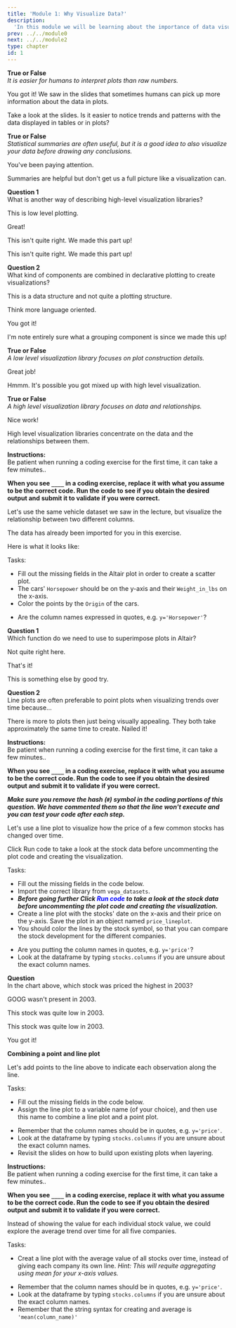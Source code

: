 ```yaml
---
title: 'Module 1: Why Visualize Data?'
description:
  'In this module we will be learning about the importance of data visualization and how a grammar of graphics can help us effectively visualize data.'
prev: ../../module0
next: ../../module2
type: chapter
id: 1
---
```


<exercise id="0" title="Module Learning Outcomes"  type="slides, video">
<slides source="module1/module1_00" shot="0" start="3:5707" end="4:5306"> </slides>
</exercise>


<exercise id="1" title="What is Data Visualization?" type="slides,video">
<slides source="module1/module1_01" shot="1" start="0:003" end="07:12"> </slides>
</exercise>

<exercise id="2" title="True or False: Data Visualization">

**True or False**       
*It is easier for humans to interpret plots than raw numbers.*


<choice id="1" >

<opt text="True"  correct="true">

You got it! We saw in the slides that sometimes humans can pick up more information about the data in plots. 

</opt>


<opt text="False">

Take a look at the slides. Is it easier to notice trends and patterns with the data displayed in tables or in plots?

</opt>


</choice>

**True or False**       
*Statistical summaries are often useful, but it is a good idea to also visualize your data before drawing any conclusions.*

<choice id="2" >

<opt text="True"  correct="true">

You've been paying attention. 

</opt>

<opt text="False">

Summaries are helpful but don't get us a full picture like a visualization can. 

</opt>

</choice>
</exercise>


<exercise id="3" title="How Can We Visualize Data?" type="slides,video">
<slides source="module1/module1_03" shot="1" start="0:003" end="07:12"> </slides>
</exercise>

<exercise id="4" title="Test Your Knowledge: Visualization Libraries">

**Question 1**      
What is another way of describing high-level visualization libraries? 

<choice id="1" >
<opt text="Imperative">

This is low level plotting.

</opt>

<opt text="Declarative" correct="true">

Great!

</opt>

<opt text="immediate">

This isn't quite right. We made this part up!

</opt>


<opt text="Definitive">

This isn't quite right. We made this part up!

</opt>

</choice>


**Question 2**      
What kind of components are combined in declarative plotting to create visualizations?

<choice id="2" >
<opt text="Dictionary Keys">

This is a data structure and not quite a plotting structure.

</opt>

<opt text="Block Components">

Think more language oriented.

</opt>

<opt text="Grammatical Components"  correct="true">

You got it!

</opt>


<opt text="Grouping Components">

I'm note entirely sure what a grouping component is since we made this up!

</opt>

</choice>


</exercise>

<exercise id="5" title="True or False: Visualization Libaries">


**True or False**    
*A low level visualization library focuses on plot construction details.*

<choice id="1" >
<opt text="True"  correct="true">

Great job! 

</opt>

<opt text="False">

Hmmm. It's possible you got mixed up with high level visualization. 

</opt>

</choice>

**True or False**    
*A high level visualization library focuses on data and relationships.*

<choice id="2" >

<opt text="True"  correct="true">

Nice work!

</opt>

<opt text="False">

High level visualization libraries concentrate on the data and the relationships between them. 

</opt>

</choice>
</exercise>


<exercise id="6" title="Your First Plot">

**Instructions:**    
Be patient when running a coding exercise for the first time, it can take a few minutes.. 

**When you see `____` in a coding exercise, replace it with what you assume to be the correct code. Run the code to see if you obtain the desired output
and submit it to validate if you were correct.**


Let's use the same vehicle dataset we saw in the lecture, but visualize the relationship between two different columns.

The data has already been imported for you in this exercise.

Here is what it looks like:

<codeblock id="cars_data">

</codeblock>

Tasks: 

- Fill out the missing fields in the Altair plot in order to create a scatter plot.
- The cars' `Horsepower` should be on the y-axis and their `Weight_in_lbs` on the x-axis.
- Color the points by the `Origin` of the cars.

<codeblock id="01_06">

- Are the column names expressed in quotes, e.g. `y='Horsepower'`?

</codeblock>
</exercise>


<exercise id="7" title="Aggregations, Lines, and Layers" type="slides,video">
<slides source="module1/module1_07" shot="1" start="0:003" end="07:12"></slides>
</exercise>


<exercise id="8" title="Questions on How Plots are Created">

**Question 1**     
Which function do we need to use to superimpose plots in Altair?

<choice id="1">

<opt text="Overlay">

Not quite right here. 

</opt>

<opt text="Layer"  correct="true">

That's it!

</opt>

<opt text= "Panel">

This is something else by good try. 

</opt>

</choice>

**Question 2**     
Line plots are often preferable to point plots when visualizing trends over time because...

<choice id="2">
<opt text="The lines make the plot more visually appealing.">
There is more to plots then just being visually appealing. 
</opt>
<opt text= "Line plots are faster to create.">
They both take approximately the same time to create.
</opt>
<opt text="The line makes it easy to see which values are connected in the same group and its slope facilitates our interpretation of the overall trend."  correct="true">
Nailed it!
</opt>
</choice>

</exercise>

<exercise id="9" title="Creating a Line Plot for Change Over Time">


**Instructions:**    
Be patient when running a coding exercise for the first time, it can take a few minutes.. 

**When you see `____` in a coding exercise, replace it with what you assume to be the correct code. Run the code to see if you obtain the desired output
and submit it to validate if you were correct.**

_**Make sure you remove the hash (`#`) symbol in the coding portions of this question.  We have commented them so that the line won't execute and you can test your code after each step.**_

Let's use a line plot to visualize how the price of a few common stocks has changed over time.

Click Run code to take a look at the stock data before uncommenting the plot code and creating the visualization.

Tasks:

- Fill out the missing fields in the code below.
- Import the correct library from `vega_datasets`.
- ***Before going further Click <font style="color:blue">Run code</font>   to take a look at the stock data before uncommenting the plot code and creating the visualization.***
- Create a line plot with the stocks' date on the x-axis and their price on the y-axis. Save the plot in an object named `price_lineplot`.
- You should color the lines by the stock symbol,
so that you can compare the stock development for the different companies.

<codeblock id="01_09a">

- Are you putting the column names in quotes, e.g. `y='price'`?
- Look at the dataframe by typing `stocks.columns` if you are unsure about the exact column names.

</codeblock>


**Question**   
In the chart above, which stock was priced the highest in 2003?

<choice id="1">

<opt text="GOOG">

GOOG wasn't present in 2003.

</opt>

<opt text= "AAPL">

This stock was quite low in 2003.

</opt>

<opt text= "AMZN">

This stock was quite low in 2003.

</opt>

<opt text="IBM"  correct="true">

You got it!

</opt>

</choice>


**Combining a point and line plot**

Let's add points to the line above to indicate each observation along the line.

Tasks:  

- Fill out the missing fields in the code below.
- Assign the line plot to a variable name (of your choice),
and then use this name to combine a line plot and a point plot.

<codeblock id="01_09b">

- Remember that the column names should be in quotes, e.g. `y='price'`.
- Look at the dataframe by typing `stocks.columns` if you are unsure about the exact column names.
- Revisit the slides on how to build upon existing plots when layering.

</codeblock>
</exercise>

<exercise id="10" title="Plotting an Aggregated Value">

**Instructions:**    
Be patient when running a coding exercise for the first time, it can take a few minutes.. 

**When you see `____` in a coding exercise, replace it with what you assume to be the correct code. Run the code to see if you obtain the desired output
and submit it to validate if you were correct.**


Instead of showing the value for each individual stock value,
we could explore the average trend over time
for all five companies.

Tasks:

- Creat a line plot with the average value of all stocks over time,
instead of giving each company its own line. 
*Hint: This will requite aggregating using mean for your x-axis values.*


<codeblock id="01_10">

- Remember that the column names should be in quotes, e.g. `y='price'`.
- Look at the dataframe by typing `stocks.columns` if you are unsure about the exact column names.
- Remember that the string syntax for creating and average is `'mean(column_name)'`

</codeblock>
</exercise>



<exercise id="11" title="What Did We Just Learn?" type="slides, video">
<slides source="module1/module1_end" shot="0" start="04:5307" end="05:5911">
</slides>
</exercise>
